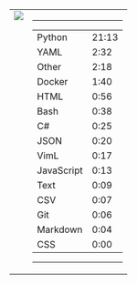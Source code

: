 
<table><tr>
<td valign="top">
  <img src="https://wakatime.com/share/@Aperture/0cd21d5d-ac4f-458d-9c71-d06f479c1297.png" />
</td>

<td valign="top">
  <hr>
  <table>
    <tr><td>Python</td><td>21:13</td></tr><tr><td>YAML</td><td>2:32</td></tr><tr><td>Other</td><td>2:18</td></tr><tr><td>Docker</td><td>1:40</td></tr><tr><td>HTML</td><td>0:56</td></tr><tr><td>Bash</td><td>0:38</td></tr><tr><td>C#</td><td>0:25</td></tr><tr><td>JSON</td><td>0:20</td></tr><tr><td>VimL</td><td>0:17</td></tr><tr><td>JavaScript</td><td>0:13</td></tr><tr><td>Text</td><td>0:09</td></tr><tr><td>CSV</td><td>0:07</td></tr><tr><td>Git</td><td>0:06</td></tr><tr><td>Markdown</td><td>0:04</td></tr><tr><td>CSS</td><td>0:00</td></tr>
  </table>
  <hr>
</td>
</tr></table>

